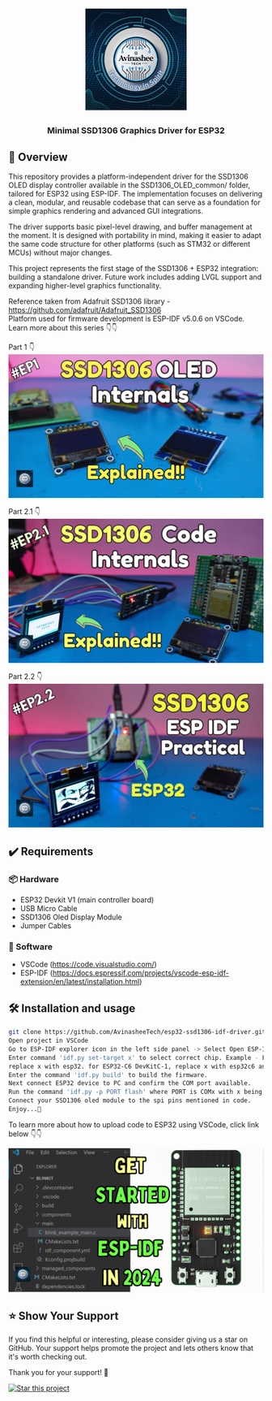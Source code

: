 <h1 align="center">
  <a href="https://www.youtube.com/@eccentric_engineer">
	<img
		width="200"
		alt="Avinashee Tech"
		src="img/Avinashee Tech Logo New.png">
  </a>  
</h1>

<h3 align="center">
	Minimal SSD1306 Graphics Driver for ESP32
</h3>




  
## 📝 Overview

This repository provides a platform-independent driver for the SSD1306 OLED display controller available in the SSD1306_OLED_common/
folder, tailored for ESP32 using ESP-IDF.
The implementation focuses on delivering a clean, modular, and reusable codebase that can serve as a foundation for simple graphics rendering and advanced GUI integrations.

The driver supports basic pixel-level drawing, and buffer management at the moment. It is designed with portability in mind, 
making it easier to adapt the same code structure for other platforms (such as STM32 or different MCUs) without major changes.

This project represents the first stage of the SSD1306 + ESP32 integration: building a standalone driver.
Future work includes adding LVGL support and expanding higher-level graphics functionality.

Reference taken from Adafruit SSD1306 library - https://github.com/adafruit/Adafruit_SSD1306  
Platform used for firmware development is ESP-IDF v5.0.6 on VSCode.  
Learn more about this series 👇👇  
  
Part 1 👇  
[![ESP32_SSD1306_PART1_Youtube Video](img/oledpt1thumbnail.png)](https://youtu.be/BN-J8Ks-_c4)  

Part 2.1 👇  
[![ESP32_SSD1306_PART2_1_Youtube Video](img/oledpt2.1thumbnail.png)](https://youtu.be/xIpSNDCL8Ik)  

Part 2.2 👇  
[![ESP32_SSD1306_PART2_2_Youtube Video](img/oledpt2.2thumbnail.png)](https://youtu.be/Z6mqr9_zbDc)  

  
## ✔️ Requirements

### 📦 Hardware
- ESP32 Devkit V1 (main controller  board)
- USB Micro Cable
- SSD1306 Oled Display Module
- Jumper Cables 

### 📂 Software
- VSCode (https://code.visualstudio.com/)  
- ESP-IDF (https://docs.espressif.com/projects/vscode-esp-idf-extension/en/latest/installation.html)

## 🛠️ Installation and usage

```sh
git clone https://github.com/AvinasheeTech/esp32-ssd1306-idf-driver.git
Open project in VSCode
Go to ESP-IDF explorer icon in the left side panel -> Select Open ESP-IDF Terminal
Enter command 'idf.py set-target x' to select correct chip. Example - For ESP32 DevKit V1
replace x with esp32. for ESP32-C6 DevKitC-1, replace x with esp32c6 and so on. 
Enter the command 'idf.py build' to build the firmware.
Next connect ESP32 device to PC and confirm the COM port available.
Run the command 'idf.py -p PORT flash' where PORT is COMx with x being a number, to flash the firmware.
Connect your SSD1306 oled module to the spi pins mentioned in code. 
Enjoy...🍹
```
To learn more about how to upload code to ESP32 using VSCode, click link below 👇👇  

[![ESP32 Youtube Video](img/esp32getstartedthumbnail.png)](https://youtu.be/aKiBNeOgbLA)


## ⭐️ Show Your Support

If you find this helpful or interesting, please consider giving us a star on GitHub. Your support helps promote the project and lets others know that it's worth checking out. 

Thank you for your support! 🌟

[![Star this project](https://img.shields.io/github/stars/AvinasheeTech/esp32-ssd1306-idf-driver?style=social)](https://github.com/AvinasheeTech/esp32-ssd1306-idf-driver/stargazers)
